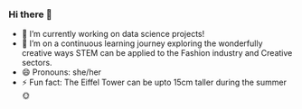 ### Hi there 👋

- 🔭 I’m currently working on data science projects!
- 🌱 I’m on a continuous learning journey exploring the wonderfully creative ways STEM can be applied to the Fashion industry and Creative sectors.
- 😄 Pronouns: she/her
- ⚡ Fun fact: The Eiffel Tower can be upto 15cm taller during the summer 🌞

<!--
**TakitaB/TakitaB** is a ✨ _special_ ✨ repository because its `README.md` (this file) appears on your GitHub profile.

Here are some ideas to get you started:


- 🌱 I’m currently learning ...
- 👯 I’m looking to collaborate on ...
- 🤔 I’m looking for help with ...
- 💬 Ask me about ...
- 📫 How to reach me: ...
- 😄 Pronouns: ...
- ⚡ Fun fact: ...
-->
